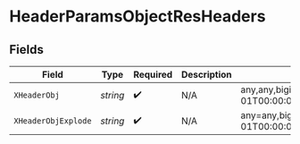 # HeaderParamsObjectResHeaders


## Fields

| Field                                                                                                                                                                                                                                                                                                         | Type                                                                                                                                                                                                                                                                                                          | Required                                                                                                                                                                                                                                                                                                      | Description                                                                                                                                                                                                                                                                                                   | Example                                                                                                                                                                                                                                                                                                       |
| ------------------------------------------------------------------------------------------------------------------------------------------------------------------------------------------------------------------------------------------------------------------------------------------------------------- | ------------------------------------------------------------------------------------------------------------------------------------------------------------------------------------------------------------------------------------------------------------------------------------------------------------- | ------------------------------------------------------------------------------------------------------------------------------------------------------------------------------------------------------------------------------------------------------------------------------------------------------------- | ------------------------------------------------------------------------------------------------------------------------------------------------------------------------------------------------------------------------------------------------------------------------------------------------------------- | ------------------------------------------------------------------------------------------------------------------------------------------------------------------------------------------------------------------------------------------------------------------------------------------------------------- |
| `XHeaderObj`                                                                                                                                                                                                                                                                                                  | *string*                                                                                                                                                                                                                                                                                                      | :heavy_check_mark:                                                                                                                                                                                                                                                                                            | N/A                                                                                                                                                                                                                                                                                                           | any,any,bigint,8821239038968084,bigintStr,9223372036854775808,bool,true,boolOpt,true,date,2020-01-01,dateTime,2020-01-01T00:00:00.000000001Z,decimal,3.141592653589793,decimalStr,3.14159265358979344719667586,enum,one,float32,1.1,int,1,int32,1,int32Enum,55,intEnum,2,num,1.1,str,test,strOpt,testOptional |
| `XHeaderObjExplode`                                                                                                                                                                                                                                                                                           | *string*                                                                                                                                                                                                                                                                                                      | :heavy_check_mark:                                                                                                                                                                                                                                                                                            | N/A                                                                                                                                                                                                                                                                                                           | any=any,bigint=8821239038968084,bigintStr=9223372036854775808,bool=true,boolOpt=true,date=2020-01-01,dateTime=2020-01-01T00:00:00.000000001Z,decimal=3.141592653589793,decimalStr=3.14159265358979344719667586,enum=one,float32=1.1,int=1,int32=1,int32Enum=55,intEnum=2,num=1.1,str=test,strOpt=testOptional |
